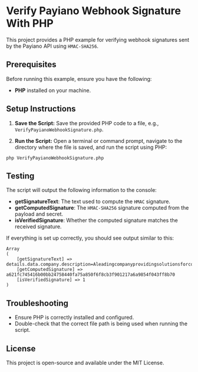 
# Verify Payiano Webhook Signature With PHP

This project provides a PHP example for verifying webhook signatures sent by the Payiano API using `HMAC-SHA256`.

## Prerequisites

Before running this example, ensure you have the following:

- **PHP** installed on your machine.

## Setup Instructions

1. **Save the Script:**
Save the provided PHP code to a file, e.g., `VerifyPayianoWebhookSignature.php`.

2. **Run the Script:**
Open a terminal or command prompt, navigate to the directory where the file is saved, and run the script using PHP:

```shell
php VerifyPayianoWebhookSignature.php
```

## Testing

The script will output the following information to the console:

- **getSignatureText**: The text used to compute the `HMAC` signature.
- **getComputedSignature**: The `HMAC-SHA256` signature computed from the payload and secret.
- **isVerifiedSignature**: Whether the computed signature matches the received signature.

If everything is set up correctly, you should see output similar to this:

```
Array
(
    [getSignatureText] => details.data.company.description=AleadingcompanyprovidingsolutionsforconvertinglengthyURLsintoshortones&simplifyingonlinesharing!&details.data.company.employees_count=0&details.data.company.is_active=true&details.data.company.is_approved=false&details.data.company.name=GraplyURLShortenr&details.data.company.owners.0.name=AmgadYassen&details.data.company.owners.0.percentage=51.5&details.data.company.owners.0.position=CEO&details.data.company.owners.1.name=KamalAllam&details.data.company.owners.1.percentage=48.5&details.data.company.owners.1.position=CEO&details.data.company.social_urls.facebook_url=https://facebook.com/graply&webhook_event.fired_at=1722572118554&webhook_event.id=01j3521znn3b6wderr4vbyq18n&webhook_event.type=company.created&webhook_event.version=v1&webhook_event_attempt.id=01j354j6nkwh3mdvhs6dsmswt8&webhook_event_attempt.sent_at=1722572118554
    [getComputedSignature] => a621fc745416b00bb24758440fa75a850f6f8cb3f901217a6a9854f043ff8b70
    [isVerifiedSignature] => 1
)
```

## Troubleshooting

- Ensure PHP is correctly installed and configured.
- Double-check that the correct file path is being used when running the script.

## License

This project is open-source and available under the MIT License.
